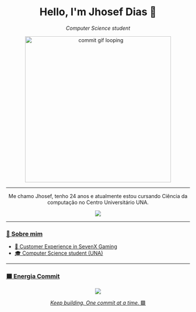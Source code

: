 <h1 align="center">Hello, I'm Jhosef Dias 👋</h1>

<p align="center">
  <em>Computer Science student</em>
</p>

<p align="center">
  <img src="https://media0.giphy.com/media/v1.Y2lkPTc5MGI3NjExbzlwMnNjdzA2cTRtbXcwMXJsZzIyeWFianh1dXkwazZvbGRoZTBteiZlcD12MV9pbnRlcm5hbF9naWZfYnlfaWQmY3Q9Zw/k81NasbqkKA5HSyJxN/giphy.gif" width="400px" alt="commit gif looping" />
</p>

---

<p align="center">
  Me chamo Jhosef, tenho 24 anos e atualmente estou cursando Ciência da computação no Centro Universitário UNA. 
</p>

<p align="center">
  <a href="https://www.linkedin.com/in/jhosef-dias-53410a251/">
    <img src="https://img.shields.io/badge/-LinkedIn-00AB33?style=flat-square&logo=Linkedin&logoColor=white">
</p>

---

### 🧠 Sobre mim

- 🔭 Customer Experience in SevenX Gaming
- 🎓 Computer Science student (UNA)
---

### 🟩 Energia Commit

<p align="center">
<img src="https://github-readme-stats.vercel.app/api?username=jhosefdias&show_icons=true&theme=github_dark&hide_border=true&title_color=00ff99&icon_color=00ff99&text_color=ffffff" />
</p>

<p align="center">
  <em>Keep building. One commit at a time.</em> 🟩
</p>
